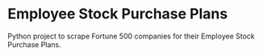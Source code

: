 # Employee Stock Purchase Plans
Python project to scrape Fortune 500 companies for their Employee Stock Purchase Plans.
